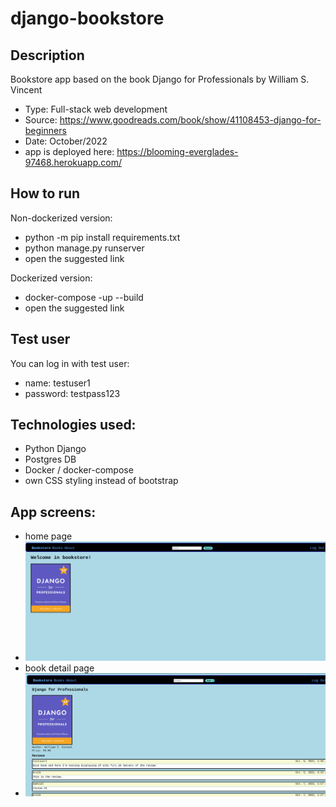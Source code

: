 # django-bookstore

## Description
Bookstore app based on the book Django for Professionals by William S. Vincent

- Type: Full-stack web development
- Source: https://www.goodreads.com/book/show/41108453-django-for-beginners
- Date: October/2022
- app is deployed here: https://blooming-everglades-97468.herokuapp.com/

## How to run
Non-dockerized version:
- python -m pip install requirements.txt
- python manage.py runserver
- open the suggested link

Dockerized version:
- docker-compose -up --build
- open the suggested link

## Test user
You can log in with test user:
- name: testuser1
- password: testpass123

## Technologies used:
- Python Django
- Postgres DB
- Docker / docker-compose
- own CSS styling instead of bootstrap

## App screens:
- home page
- ![img.png](images/img.png)
- book detail page
- ![img1.png](images/img1.png)

